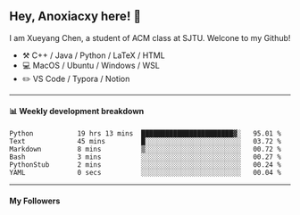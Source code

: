 <!--
**Anoxiacxy/Anoxiacxy** is a ✨ _special_ ✨ repository because its `README.md` (this file) appears on your GitHub profile.

Here are some ideas to get you started:

- 🔭 I’m currently working on ...
- 🌱 I’m currently learning ...
- 👯 I’m looking to collaborate on ...
- 🤔 I’m looking for help with ...
- 💬 Ask me about ...
- 📫 How to reach me: ...
- 😄 Pronouns: ...
- ⚡ Fun fact: ...
-->

## Hey, Anoxiacxy here! :wave:

I am Xueyang Chen, a student of ACM class at SJTU. Welcone to my Github!

-   :hammer_and_pick: C++ / Java / Python / LaTeX / HTML
-   :computer: MacOS / Ubuntu / Windows / WSL
-   :pencil2: VS Code / Typora / Notion



<!--
#### :sparkles: My followers
-->

<!--START_SECTION:top-followers-->
<!--END_SECTION:top-followers-->

---

#### :bar_chart: Weekly development breakdown

<!--START_SECTION:waka-->

```text
Python           19 hrs 13 mins  ███████████████████████▓░   95.01 %
Text             45 mins         █░░░░░░░░░░░░░░░░░░░░░░░░   03.72 %
Markdown         8 mins          ▒░░░░░░░░░░░░░░░░░░░░░░░░   00.72 %
Bash             3 mins          ░░░░░░░░░░░░░░░░░░░░░░░░░   00.27 %
PythonStub       2 mins          ░░░░░░░░░░░░░░░░░░░░░░░░░   00.24 %
YAML             0 secs          ░░░░░░░░░░░░░░░░░░░░░░░░░   00.04 %
```

<!--END_SECTION:waka-->

---

#### My Followers
<!--START_SECTION:top-followers-->
<!--END_SECTION:top-followers-->
